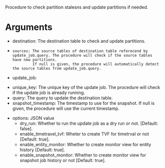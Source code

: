 Procedure to check partition stalesns and update partitions if needed.

Arguments
====

- destination: The destination table to check and update partitions.
-     sources: The source tables of destination table referecend by update_job.query. The procedure will check if the source tables have new partitions.
               If null is given, the procedure will automatically detect the source tables from update_job.query.
-  update_job:
  * unique_key: The unique key of the update job. The procedure will check if the update job is already running.
  * query: The query to update the destination table.
  * snapshot_timestamp: The timestamp to use for the snapshot. If null is given, the procedure will use the current timestamp.

- options: JSON value
  * dry_run: Whether to run the update job as a dry run or not. [Default: false].
  * enable_timetravel_tvf: Wheter to create TVF for timetrval or not [Default: true].
  * enable_entity_monitor: Whether to create monitor view for entity history [Default: true].
  * enable_snapshot_monitor: Whether to create monitor view for snapshot job history or not [Default: true].

